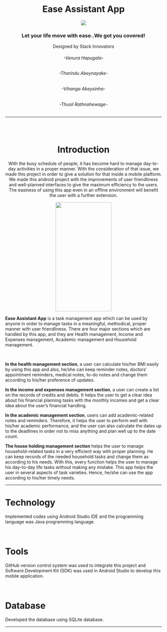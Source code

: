 <h1 align="center">Ease Assistant App</h1>

<p align="center" ><img src="https://user-images.githubusercontent.com/67775680/122566076-c546f180-d064-11eb-838d-6404588eed68.jpg"></p>

<h3  align="center">Let your life move with ease..We got you covered!</h3>
<p align="center">Designed by Stack Innovators</p>
<h6 align="center"> -Venura Hapugala- <h6>
<h6 align="center"> -Tharindu Abeynayake- <h6>
<h6 align="center"> -Vihanga Abeysinha- <h6>
<h6 align="center"> -Thusil Rathnahewage- <h6>
<hr/>
<br><br>

<h1  align="center">Introduction</h1>
<p align="center"> With the busy schedule of people, it has become hard to manage day-to-day activities in a proper manner. With the consideration of that issue, we made this project in order to give a solution for that inside a mobile platform. We made this android project with the improvements of user friendliness and well-planned interfaces to give the maximum efficiency to the users. The easiness of using this app even in an offline environment will benefit the user with a further extension.
 
 <p align="center" ><img src="https://user-images.githubusercontent.com/67775680/122571312-38069b80-d06a-11eb-8807-23069bc1d450.PNG" width="180" height="350"></p>

<b>Ease Assistant App</b> is a task management app which can be used by anyone in order to manage tasks in a meaningful, methodical, proper manner with user friendliness. There are four major sections which are handled by this app, and they are Health management, Income and Expenses management, Academic management and Household management.
 
 <br>

<b>In the health management section</b>, a user can calculate his/her BMI easily by using this app and also, he/she can keep reminder notes, doctors’ appointment reminders, medical notes, to-do notes and change them according to his/her preference of updates.

<b>In the income and expenses management section</b>, a user can create a list on the records of credits and debits. It helps the user to get a clear idea about his financial planning tasks with the monthly incomes and get a clear idea about the user’s financial handling.

<b>In the academic management section</b>, users can add academic-related notes and reminders. Therefore, it helps the user to perform well with his/her academic performance, and the user can also calculate the dates up to the deadlines in order not to miss anything and plan well up to the date count.

<b>The house holding management section</b> helps the user to manage household-related tasks in a very efficient way with proper planning. He can keep records of the needed household tasks and change them as according to his needs. With this, every function helps the user to manage his day-to-day life tasks without making any mistake. This app helps the user in several aspects of task varieties. Hence, he/she can use the app according to his/her timely needs. 
</p>
 <hr/>
 <h1> Technology </h1>
 <p>Implemented codes using Android Studio IDE and the programming language was Java programming language.</p>
 
 <br>
  <h1> Tools </h1>
 <p>GitHub version control system was used to integrate this project and Software Development Kit (SDK) was used in Android Studio to develop this mobile application.</p>
 
 <br>
 <h1> Database</h1>
 <p>Developed the database using SQLite database. </p>
 <hr/>
